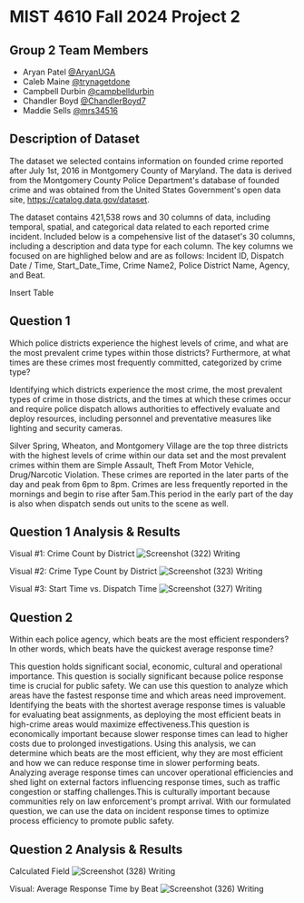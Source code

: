 # MIST 4610 Fall 2024 Project 2

## Group 2 Team Members
- Aryan Patel [@AryanUGA](https://github.com/AryanUGA)
- Caleb Maine [@trynagetdone](https://github.com/trynagetdone)
- Campbell Durbin [@campbelldurbin](https://github.com/campbelldurbin)
- Chandler Boyd [@ChandlerBoyd7](https://github.com/ChandlerBoyd7)
- Maddie Sells [@mrs34516](https://github.com/mrs34516)

## Description of Dataset

The dataset we selected contains information on founded crime reported after July 1st, 2016 in Montgomery County of Maryland. The data is derived from the Montgomery County Police Department's database of founded crime and was obtained from the United States Government's open data site, https://catalog.data.gov/dataset. 

The dataset contains 421,538 rows and 30 columns of data, including temporal, spatial, and categorical data related to each reported crime incident. Included below is a compehensive list of the dataset's 30 columns, including a description and data type for each column. The key columns we focused on are highlighed below and are as follows: Incident ID, Dispatch Date / Time, Start_Date_Time, Crime Name2, Police District Name, Agency, and Beat.

Insert Table

## Question 1
Which police districts experience the highest levels of crime, and what are the most prevalent crime types within those districts? Furthermore, at what times are these crimes most frequently committed, categorized by crime type? 

Identifying which districts experience the most crime, the most prevalent types of crime in those districts, and the times at which these crimes occur and require police dispatch allows authorities to effectively evaluate and deploy resources, including personnel and preventative measures like lighting and security cameras.

Silver Spring, Wheaton, and Montgomery Village are the top three districts with the highest levels of crime within our data set and the most prevalent crimes within them are Simple Assault, Theft From Motor Vehicle, Drug/Narcotic Violation. These crimes are reported in the later parts of the day and peak from 6pm to 8pm. Crimes are less frequently reported in the mornings and begin to rise after 5am.This period in the early part of the day is also when dispatch sends out units to the scene as well.

## Question 1 Analysis & Results

Visual #1: Crime Count by District
![Screenshot (322)](https://github.com/user-attachments/assets/f7643170-0684-4e6b-96a5-24d2f6b269d2)
Writing

Visual #2: Crime Type Count by District
![Screenshot (323)](https://github.com/user-attachments/assets/7ae15b66-ecf1-481b-b713-a9686d5f6753)
Writing

Visual #3: Start Time vs. Dispatch Time
![Screenshot (327)](https://github.com/user-attachments/assets/eb58acbf-bafc-46a2-9a49-dca4baccc88b)
Writing

## Question 2
Within each police agency, which beats are the most efficient responders? In other words, which beats have the quickest average response time?

This question holds significant social, economic, cultural and operational importance. This question is socially significant because police response time is crucial for public safety. We can use this question to analyze which areas have the fastest response time and which areas need improvement. Identifying the beats with the shortest average response times is valuable for evaluating beat assignments, as deploying the most efficient beats in high-crime areas would maximize effectiveness.This question is economically important because slower response times can lead to higher costs due to prolonged investigations. Using this analysis, we can determine which beats are the most efficient, why they are most efficient and how we can reduce response time in slower performing beats. Analyzing average response times can uncover operational efficiencies and shed light on external factors influencing response times, such as traffic congestion or staffing challenges.This is culturally important because communities rely on law enforcement's prompt arrival. With our formulated question, we can use the data on incident response times to optimize process efficiency to promote public safety.

## Question 2 Analysis & Results

Calculated Field
![Screenshot (328)](https://github.com/user-attachments/assets/293ea239-f1e4-4acd-a529-00c6b310cd9b)
Writing

Visual: Average Response Time by Beat
![Screenshot (326)](https://github.com/user-attachments/assets/bd0a8e63-f75b-461c-a264-6e7f3cbed97f)
Writing



